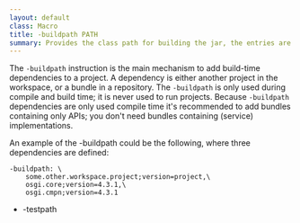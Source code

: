 ```yaml
---
layout: default
class: Macro
title: -buildpath PATH
summary: Provides the class path for building the jar, the entries are references to the repositories.
---
```


The `-buildpath` instruction is the main mechanism to add build-time dependencies to a project. A dependency is either another project in the workspace, or a bundle in a repository. The `-buildpath` is only used during compile and build time; it is never used to run projects.  Because `-buildpath` dependencies are only used compile time it's recommended to add bundles containing only APIs; you don't need bundles containing (service) implementations.


An example of the -buildpath could be the following, where three dependencies are defined: 

	-buildpath: \ 
		some.other.workspace.project;version=project,\
		osgi.core;version=4.3.1,\
		osgi.cmpn;version=4.3.1


* -testpath